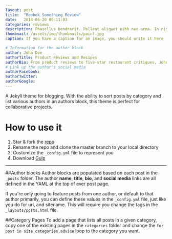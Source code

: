 ```yaml
---
layout: post
title:  "Reebok Something Review"
date:   2014-06-20 09:11:03
categories: reviews
description: Phasellus hendrerit. Pellent aliquet nibh nec urna. In nis aliquet vel, dapibus id,mattis.
thumbnail: /assets/img/thumbnails/paint.jpg
caption: If you have a caption for an image, you should write it here

# Information for the author block
author: John Doe
authorTitle: Product Reviews and Recipes
authorBio: From product reviews to five-star restaurant critiques, John Doe's curiosity lends itself well to nearly every topic.
# Link up the author's social media
authorFacebook:
authorTwitter:
authorGoogle:
---
```


A Jekyll theme for blogging. With the ability to sort posts by category and list various authors in an authors block, this theme is perfect for collaborative projects.

# How to use it
1. Star & fork the [repo][repo]
2. Rename the repo and clone the master branch to your local directory
3. Customize the `_config.yml` file to represent you
4. Download [Gulp][Gulp]

* * *
##Author blocks
Author blocks are populated based on each post in the `_posts` folder. The author **name**, **title**, **bio**, and **social media** links are all defined in the YAML at the top of ever post page.

If you're only going to feature posts from one author, or default to that author primarily, you can define these values in the `_config.yml` file, just like you do for url, and sitename. This will require you change the tags in the `_layouts/posts.html` file.

##Category Pages
To add a page that lists all posts in a given category, copy one of the existing pages in the `categories` folder and change the `for post in site.categories.advice` loop to the category you want.

[repo]: http://github.com/ninapetrop/Jekyll-Testing-Site
[Gulp]: https://github.com/gulpjs/gulp/blob/master/docs/getting-started.md
